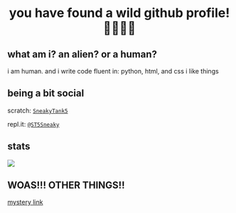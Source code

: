 <h1 align="center">you have found a wild github profile! 🤣🤣😳😳</h1>

## what am i? an alien? or a human?

i am human. and i write code
fluent in: python, html, and css
i like things

## being a bit social
scratch: [`SneakyTank5`](https://scratch.mit.edu/users/SneakyTank5/)
 
repl.it: [`@ST5Sneaky`](https://replit.com/@ST5Sneaky)

## stats
![](https://github-readme-stats.vercel.app/api?username=ST5Sneaky&bg_color=30,e96443,904e95&title_color=fff&text_color=fff)

## WOAS!!! OTHER THINGS!!
[mystery link](https://replit.com/mark)

